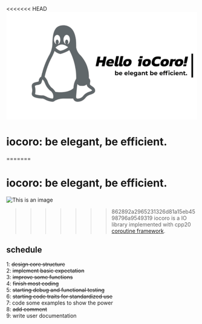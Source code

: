<<<<<<< HEAD
![This is an image](./images/hello-ioCoro.png)  
  
  # iocoro: be elegant, be efficient.  
=======
# iocoro: be elegant, be efficient.  

![This is an image](./hello-ioCoro.png)  


>>>>>>> 862892a2965231326d81a15eb4598796a9549319
iocoro is a IO library implemented with cpp20 [coroutine framework](https://www.scs.stanford.edu/~dm/blog/c++-coroutines.pdf).  


## schedule
1: ~~design core structure~~  
2: ~~implement basic expectation~~  
3: ~~improve some functions~~  
4: ~~finish most coding~~   
5: ~~starting debug and functional testing~~  
6: ~~starting code traits for standardized use~~  
7: code some examples to show the power  
8: ~~add comment~~  
9: write user documentation 
